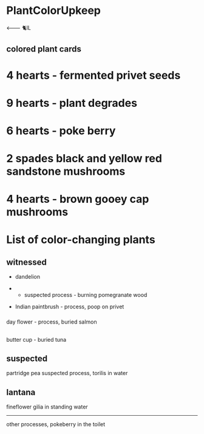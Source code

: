 # PlantColorUpkeep
&lt;--- 🐈lL

## colored plant cards
# 4 hearts - fermented privet seeds
# 9 hearts - plant degrades
# 6 hearts - poke berry
# 2 spades black and yellow red sandstone mushrooms
# 4 hearts - brown gooey cap mushrooms

# List of color-changing plants

## witnessed
* dandelion
* * suspected process - burning pomegranate wood

* Indian paintbrush - process, poop on privet

###
day flower - process, buried salmon

##
butter cup - buried tuna

## suspected 
partridge pea
suspected process, torilis in water

## lantana
fineflower gilia in standing water


----

other processes, pokeberry in the toilet
